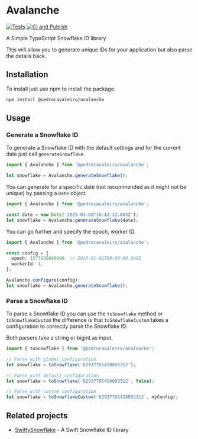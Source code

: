 # Avalanche
[![Tests](https://github.com/PedroCavaleiro/avalanche/actions/workflows/testing.yml/badge.svg)](https://github.com/PedroCavaleiro/avalanche/actions/workflows/testing.yml)
[![CI and Publish](https://github.com/PedroCavaleiro/avalanche/actions/workflows/npm-publish.yml/badge.svg)](https://github.com/PedroCavaleiro/avalanche/actions/workflows/npm-publish.yml)

A Simple TypeScript Snowflake ID library

This will allow you to generate unique IDs for your application but also parse the details back.

## Installation

To install just use npm to install the package.

```bash
npm install @pedrocavaleiro/avalanche
```

## Usage

### Generate a Snowflake ID

To generate a Snowflake ID with the default settings and for the current date just call `generateSnowflake`.

```typescript
import { Avalanche } from '@pedrocavaleiro/avalanche';

let snowflake = Avalanche.generateSnowflake();
```

You can generate for a specific date (not recommended as it might not be unique) by passing a `Date` object.

```typescript
import { Avalanche } from '@pedrocavaleiro/avalanche';

const date = new Date('2025-01-08T16:12:12.603Z');
let snowflake = Avalanche.generateSnowflake(date);
```

You can go further and specify the epoch, worker ID.

```typescript
import { Avalanche } from '@pedrocavaleiro/avalanche';

const config = {
  epoch: 1577836800000, // 2020-01-01T00:00:00.000Z
  workerId: 1,
};

Avalanche.configure(config);
let snowflake = Avalanche.generateSnowflake();
```

### Parse a Snowflake ID

To parse a Snowflake ID you can use the `toSnowflake` method or `toSnowflakeCustom` the difference is that `toSnowflakeCustom` takes a configuration to correctly parse the Snowflake ID.

Both parsers take a string or bigint as input.

```typescript
import { toSnowflake } from '@pedrocavaleiro/avalanche';

// Parse with global configuration
let snowflake = toSnowflake('62937765418893312');

// Parse with default configuration
let snowflake = toSnowflake('62937765418893312', false);

// Parse with custom configuration
let snowflake = toSnowflakeCustom('62937765418893312', myConfig);
```

## Related projects

- [SwiftySnowflake](https://github.com/PedroCavaleiro/SwiftySnowflake) - A Swift Snowflake ID library
